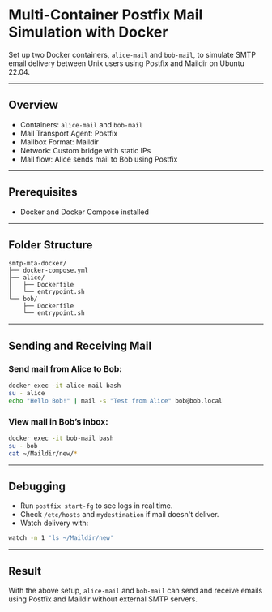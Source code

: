 # Multi-Container Postfix Mail Simulation with Docker

Set up two Docker containers, `alice-mail` and `bob-mail`, to simulate SMTP email delivery between Unix users using Postfix and Maildir on Ubuntu 22.04.

---

## Overview

* Containers: `alice-mail` and `bob-mail`
* Mail Transport Agent: Postfix
* Mailbox Format: Maildir
* Network: Custom bridge with static IPs
* Mail flow: Alice sends mail to Bob using Postfix

---

## Prerequisites

* Docker and Docker Compose installed

---

## Folder Structure

```
smtp-mta-docker/
├── docker-compose.yml
├── alice/
│   ├── Dockerfile
│   └── entrypoint.sh
└── bob/
    ├── Dockerfile
    └── entrypoint.sh
```

---

## Sending and Receiving Mail

### Send mail from Alice to Bob:

```bash
docker exec -it alice-mail bash
su - alice
echo "Hello Bob!" | mail -s "Test from Alice" bob@bob.local
```

### View mail in Bob’s inbox:

```bash
docker exec -it bob-mail bash
su - bob
cat ~/Maildir/new/*
```

---

## Debugging

* Run `postfix start-fg` to see logs in real time.
* Check `/etc/hosts` and `mydestination` if mail doesn't deliver.
* Watch delivery with:

```bash
watch -n 1 'ls ~/Maildir/new'
```

---

## Result

With the above setup, `alice-mail` and `bob-mail` can send and receive emails using Postfix and Maildir without external SMTP servers.